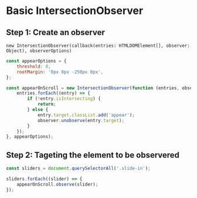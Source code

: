 # Basic IntersectionObserver

## Step 1: Create an observer

`new IntersectionObserver(callback(entries: HTMLDOMElement[], observer: Object), observerOptions)`
```javascript
const appearOptions = {
	threshold: 0,
	rootMargin: '0px 0px -250px 0px',
};

const appearOnScroll = new IntersectionObserver(function (entries, observer) {
	entries.forEach((entry) => {
		if (!entry.isIntersecting) {
			return;
		} else {
			entry.target.classList.add('appear');
			observer.unobserve(entry.target);
		}
	});
}, appearOptions);
```

## Step 2: Tageting the element to be observered

```javascript
const sliders = document.querySelectorAll('.slide-in');

sliders.forEach((slider) => {
	appearOnScroll.observe(slider);
});
```